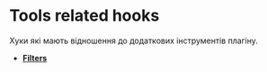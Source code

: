 # Tools related hooks

Хуки які мають відношення до додаткових інструментів плагіну.

* **<a href="/18-jet-compare-wishlist/01-hooks/04-tools/filters.md">Filters</a>**